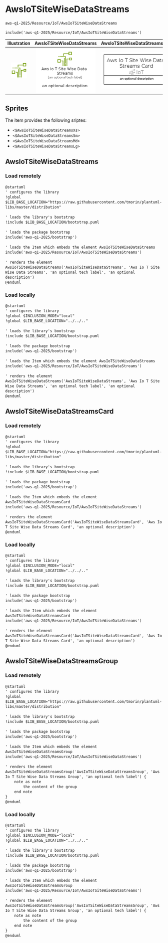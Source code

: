 # AwsIoTSiteWiseDataStreams


```text
aws-q1-2025/Resource/IoT/AwsIoTSiteWiseDataStreams
```

```text
include('aws-q1-2025/Resource/IoT/AwsIoTSiteWiseDataStreams')
```



| Illustration | AwsIoTSiteWiseDataStreams | AwsIoTSiteWiseDataStreamsCard | AwsIoTSiteWiseDataStreamsGroup |
| :---: | :---: | :---: | :---: |
| ![illustration for Illustration](../../../aws-q1-2025/Resource/IoT/AwsIoTSiteWiseDataStreams.png) | ![illustration for AwsIoTSiteWiseDataStreams](../../../aws-q1-2025/Resource/IoT/AwsIoTSiteWiseDataStreams.Local.png) | ![illustration for AwsIoTSiteWiseDataStreamsCard](../../../aws-q1-2025/Resource/IoT/AwsIoTSiteWiseDataStreamsCard.Local.png) | ![illustration for AwsIoTSiteWiseDataStreamsGroup](../../../aws-q1-2025/Resource/IoT/AwsIoTSiteWiseDataStreamsGroup.Local.png) |



## Sprites
The item provides the following sriptes:

- `<$AwsIoTSiteWiseDataStreamsXs>`
- `<$AwsIoTSiteWiseDataStreamsSm>`
- `<$AwsIoTSiteWiseDataStreamsMd>`
- `<$AwsIoTSiteWiseDataStreamsLg>`





## AwsIoTSiteWiseDataStreams

### Load remotely
```plantuml
@startuml
' configures the library
!global $LIB_BASE_LOCATION="https://raw.githubusercontent.com/tmorin/plantuml-libs/master/distribution"

' loads the library's bootstrap
!include $LIB_BASE_LOCATION/bootstrap.puml

' loads the package bootstrap
include('aws-q1-2025/bootstrap')

' loads the Item which embeds the element AwsIoTSiteWiseDataStreams
include('aws-q1-2025/Resource/IoT/AwsIoTSiteWiseDataStreams')

' renders the element
AwsIoTSiteWiseDataStreams('AwsIoTSiteWiseDataStreams', 'Aws Io T Site Wise Data Streams', 'an optional tech label', 'an optional description')
@enduml
```

### Load locally
```plantuml
@startuml
' configures the library
!global $INCLUSION_MODE="local"
!global $LIB_BASE_LOCATION="../../.."

' loads the library's bootstrap
!include $LIB_BASE_LOCATION/bootstrap.puml

' loads the package bootstrap
include('aws-q1-2025/bootstrap')

' loads the Item which embeds the element AwsIoTSiteWiseDataStreams
include('aws-q1-2025/Resource/IoT/AwsIoTSiteWiseDataStreams')

' renders the element
AwsIoTSiteWiseDataStreams('AwsIoTSiteWiseDataStreams', 'Aws Io T Site Wise Data Streams', 'an optional tech label', 'an optional description')
@enduml
```

## AwsIoTSiteWiseDataStreamsCard

### Load remotely
```plantuml
@startuml
' configures the library
!global $LIB_BASE_LOCATION="https://raw.githubusercontent.com/tmorin/plantuml-libs/master/distribution"

' loads the library's bootstrap
!include $LIB_BASE_LOCATION/bootstrap.puml

' loads the package bootstrap
include('aws-q1-2025/bootstrap')

' loads the Item which embeds the element AwsIoTSiteWiseDataStreamsCard
include('aws-q1-2025/Resource/IoT/AwsIoTSiteWiseDataStreams')

' renders the element
AwsIoTSiteWiseDataStreamsCard('AwsIoTSiteWiseDataStreamsCard', 'Aws Io T Site Wise Data Streams Card', 'an optional description')
@enduml
```

### Load locally
```plantuml
@startuml
' configures the library
!global $INCLUSION_MODE="local"
!global $LIB_BASE_LOCATION="../../.."

' loads the library's bootstrap
!include $LIB_BASE_LOCATION/bootstrap.puml

' loads the package bootstrap
include('aws-q1-2025/bootstrap')

' loads the Item which embeds the element AwsIoTSiteWiseDataStreamsCard
include('aws-q1-2025/Resource/IoT/AwsIoTSiteWiseDataStreams')

' renders the element
AwsIoTSiteWiseDataStreamsCard('AwsIoTSiteWiseDataStreamsCard', 'Aws Io T Site Wise Data Streams Card', 'an optional description')
@enduml
```

## AwsIoTSiteWiseDataStreamsGroup

### Load remotely
```plantuml
@startuml
' configures the library
!global $LIB_BASE_LOCATION="https://raw.githubusercontent.com/tmorin/plantuml-libs/master/distribution"

' loads the library's bootstrap
!include $LIB_BASE_LOCATION/bootstrap.puml

' loads the package bootstrap
include('aws-q1-2025/bootstrap')

' loads the Item which embeds the element AwsIoTSiteWiseDataStreamsGroup
include('aws-q1-2025/Resource/IoT/AwsIoTSiteWiseDataStreams')

' renders the element
AwsIoTSiteWiseDataStreamsGroup('AwsIoTSiteWiseDataStreamsGroup', 'Aws Io T Site Wise Data Streams Group', 'an optional tech label') {
    note as note
        the content of the group
    end note
}
@enduml
```

### Load locally
```plantuml
@startuml
' configures the library
!global $INCLUSION_MODE="local"
!global $LIB_BASE_LOCATION="../../.."

' loads the library's bootstrap
!include $LIB_BASE_LOCATION/bootstrap.puml

' loads the package bootstrap
include('aws-q1-2025/bootstrap')

' loads the Item which embeds the element AwsIoTSiteWiseDataStreamsGroup
include('aws-q1-2025/Resource/IoT/AwsIoTSiteWiseDataStreams')

' renders the element
AwsIoTSiteWiseDataStreamsGroup('AwsIoTSiteWiseDataStreamsGroup', 'Aws Io T Site Wise Data Streams Group', 'an optional tech label') {
    note as note
        the content of the group
    end note
}
@enduml
```

